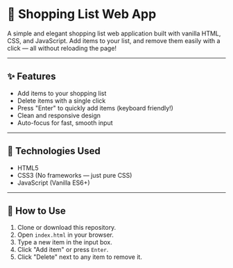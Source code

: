 # 🛒 Shopping List Web App

A simple and elegant shopping list web application built with vanilla HTML, CSS, and JavaScript. Add items to your list, and remove them easily with a click — all without reloading the page!

---

## ✨ Features

- Add items to your shopping list
- Delete items with a single click
- Press "Enter" to quickly add items (keyboard friendly!)
- Clean and responsive design
- Auto-focus for fast, smooth input

---

## 🧪 Technologies Used

- HTML5
- CSS3 (No frameworks — just pure CSS)
- JavaScript (Vanilla ES6+)

---

## 🚀 How to Use

1. Clone or download this repository.
2. Open `index.html` in your browser.
3. Type a new item in the input box.
4. Click "Add item" or press `Enter`.
5. Click "Delete" next to any item to remove it.



